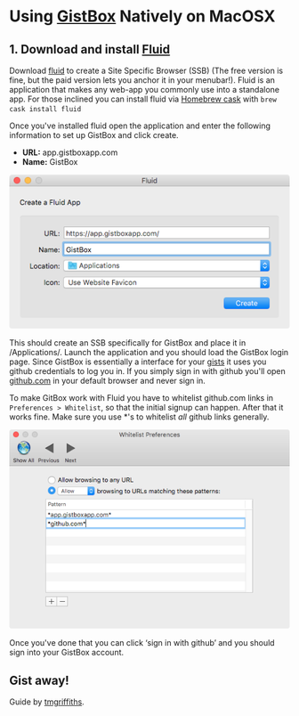 Using [GistBox](https://app.gistboxapp.com/) Natively on MacOSX
======================================================

## 1. Download and install [Fluid](http://fluidapp.com/)
Download [fluid](http://fluidapp.com/) to create a Site Specific Browser (SSB) (The free version is fine, but the paid version lets you anchor it in your menubar!). Fluid is an application that makes any web-app you commonly use into a standalone app. For those inclined you can install fluid via [Homebrew cask](https://caskroom.github.io/) with `brew cask install fluid`

Once you've installed fluid open the application and enter the following information to set up GistBox and click create.

  - **URL:** app.gistboxapp.com
  - **Name:** GistBox

![Fluid Setup GistBox. Setup window.](fluid-setup-GistBox_1.png)

This should create an SSB specifically for GistBox and place it in /Applications/. Launch the application and you should load the GistBox login page. Since GistBox is essentially a interface for your [gists](https://gist.github.com) it uses you github credentials to log you in. If you simply sign in with github you'll open [github.com](https://github.com) in your default browser and never sign in. 

To make GitBox work with Fluid you have to whitelist github.com links in `Preferences > Whitelist`, so that the initial signup can happen. After that it works fine. Make sure you use \*'s to whitelist *all* github links generally.

![Fluid Setup GistBox. Whitelist preference pane.](fluid-setup-GistBox_3.png)

Once you've done that you can click ‘sign in with github’ and you should sign into your GistBox account.

## Gist away!

Guide by [tmgriffiths](https://twitter.com/tmgriffiths).